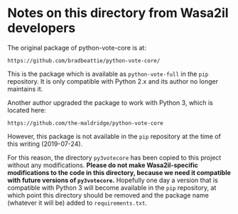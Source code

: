 # Notes on this directory from Wasa2il developers

The original package of python-vote-core is at:

    https://github.com/bradbeattie/python-vote-core/

This is the package which is available as `python-vote-full` in the `pip` repository. It is only compatible with Python 2.x and its author no longer maintains it.

Another author upgraded the package to work with Python 3, which is located here:

    https://github.com/the-maldridge/python-vote-core

However, this package is not available in the `pip` repository at the time of this writing (2019-07-24).

For this reason, the directory `py3votecore` has been copied to this project without any modifications. **Please do not make Wasa2il-specific modifications to the code in this directory, because we need it compatible with future versions of `py3votecore`.** Hopefully one day a version that is compatible with Python 3 will become available in the `pip` repository, at which point this directory should be removed and the package name (whatever it will be) added to `requirements.txt`.

